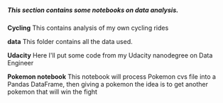 ##### This section contains some notebooks on data analysis.

**Cycling**
This contains analysis of my own cycling rides

**data**
This folder contains all the data used.

**Udacity**
Here I'll put some code from my Udacity nanodegree on Data Engineer

**Pokemon notebook**
This notebook will process Pokemon cvs file into a Pandas DataFrame, then giving a pokemon the idea is to get another pokemon that will win the fight